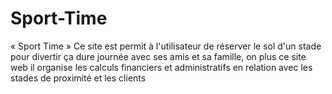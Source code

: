 # Sport-Time
« Sport Time » Ce site est permit à l'utilisateur de réserver le sol d'un stade pour divertir ça dure journée avec ses amis et sa famille, on plus ce site web il organise les calculs financiers et administratifs en relation avec les stades de proximité et les clients  
